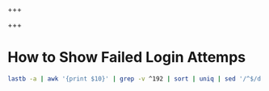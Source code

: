 
+++

+++
# How to Show Failed Login Attemps

```bash 
lastb -a | awk '{print $10}' | grep -v ^192 | sort | uniq | sed '/^$/d'
```

